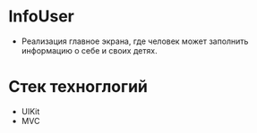 # InfoUser

 - Реализация главное экрана, где человек может заполнить информацию о себе и своих детях.

# Стек техноглогий

- UIKit
- MVC
